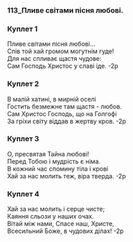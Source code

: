 ### 113_Пливе світами пісня любові.
### Куплет 1
Пливе світами пісня любові... <br/>Спів той хай громом могутнім гуде!<br/>Для нас спливає щастя чудове: <br/>Сам Господь Христос у славі іде. -2р
### Куплет 2
В малій хатині, в мирній оселі <br/>Гостить безмежне там щастя - любов.<br/>Сам Христос Господь, що на Голгофі <br/>За гріхи світу віддав в жертву кров. -2р
### Куплет 3
О, пресвятая Тайна любові! <br/>Перед Тобою і мудрість є німа.<br/>В кожний час спомину тіла і крові <br/>Хай за нас молить теж, віра тверда. -2р
### Куплет 4
Хай за нас молить і серце чисте; <br/>Каяння сльози у наших очах.<br/>Вітай між нами, Спасе наш, Христе, <br/>Всесильний Боже, в чудових ділах! -2p
